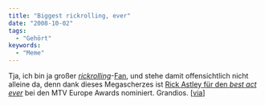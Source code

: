 ```yaml
---
title: "Biggest rickrolling, ever"
date: "2008-10-02"
tags:
  - "Gehört"
keywords:
  - "Meme"
---
```


Tja, ich bin ja großer [_rickrolling_](http://de.wikipedia.org/wiki/Rick_Astley#Internetph.C3.A4nomen_.E2.80.9ERickrolling.E2.80.9C)-[Fan](/codecandies/2008/04/05/dsds-heute/), und stehe damit offensichtlich nicht alleine da, denn dank dieses Megascherzes ist [Rick Astley für den _best act ever_](http://news.bbc.co.uk/2/hi/entertainment/7646807.stm) bei den MTV Europe Awards nominiert. Grandios. \[[via](http://blog.fefe.de/?ts=b61a4d3a)\]
